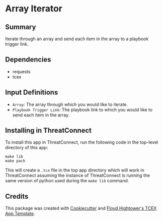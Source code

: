 # Array Iterator

## Summary

Iterate through an array and send each item in the array to a playbook trigger link.

## Dependencies

- requests
- tcex

## Input Definitions

- `Array`: The array through which you would like to iterate.
- `Playbook Trigger Link`: The playbook link to which you would like to send each item in the array.

## Installing in ThreatConnect

To install this app in ThreatConnect, run the following code in the top-level directory of this app:

```shell
make lib
make pack
```

This will create a `.tcx` file in the top app directory which will work in ThreatConnect assuming the instance of ThreatConnect is running the same version of python used during the `make lib` command.

## Credits

This package was created with [Cookiecutter](https://github.com/audreyr/cookiecutter) and [Floyd Hightower's TCEX App Template](https://gitlab.com/fhightower-templates/tcex-app-template).
